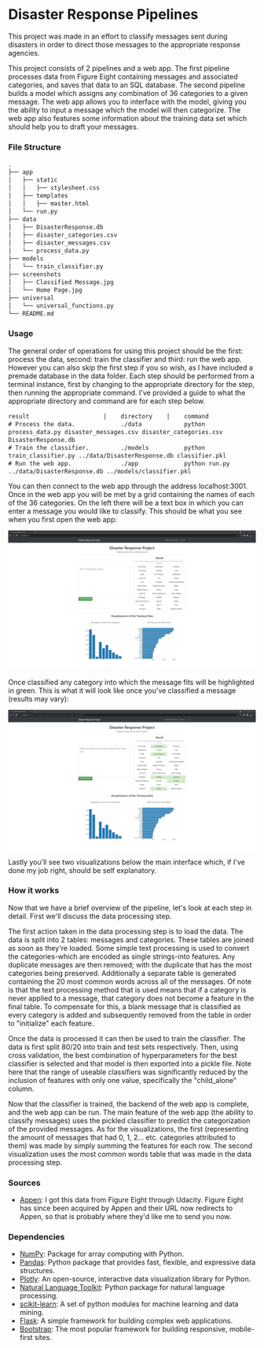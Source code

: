 # Disaster Response Pipelines
This project was made in an effort to classify messages sent during disasters in order to direct those messages to the appropriate response agencies.

This project consists of 2 pipelines and a web app. The first pipeline processes data from Figure Eight containing messages and associated categories, and saves that data to an SQL database. The second pipeline builds a model which assigns any combination of 36 categories to a given message. The web app allows you to interface with the model, giving you the ability to input a message which the model will then categorize. The web app also features some information about the training data set which should help you to draft your messages.

### File Structure
```
.
├── app
│   ├── static
│   │   ├── stylesheet.css
│   ├── templates
│   │   ├── master.html
│   └── run.py
├── data
│   ├── DisasterResponse.db
│   ├── disaster_categories.csv
│   ├── disaster_messages.csv
│   └── process_data.py
├── models
│   └── train_classifier.py
├── screenshots
│   ├── Classified Message.jpg
│   └── Home Page.jpg
├── universal
│   └── universal_functions.py
└── README.md
```

### Usage
The general order of operations for using this project should be the first: process the data, second: train the classifier and third: run the web app. However you can also skip the first step if you so wish, as I have included a premade database in the data folder. Each step should be performed from a terminal instance, first by changing to the appropriate directory for the step, then running the appropriate command. I've provided a guide to what the appropriate directory and command are for each step below.

```
result                     |    directory    |    command
# Process the data.             ./data            python process_data.py disaster_messages.csv disaster_categories.csv DisasterResponse.db
# Train the classifier.         ./models          python train_classifier.py ../data/DisasterResponse.db classifier.pkl
# Run the web app.              ./app             python run.py ../data/DisasterResponse.db ../models/classifier.pkl
```

You can then connect to the web app through the address localhost:3001. Once in the web app you will be met by a grid containing the names of each of the 36 categories. On the left there will be a text box in which you can enter a message you would like to classify. This should be what you see when you first open the web app:

![Home Page](https://github.com/LinkWentz/Disaster-Response-Pipelines/blob/master/screenshots/Home%20Page.jpg)

Once classified any category into which the message fits will be highlighted in green. This is what it will look like once you've classified a message (results may vary):

![Classified Message](https://github.com/LinkWentz/Disaster-Response-Pipelines/blob/master/screenshots/Classified%20Message.jpg)

Lastly you'll see two visualizations below the main interface which, if I've done my job right, should be self explanatory.

### How it works
Now that we have a brief overview of the pipeline, let's look at each step in detail. First we'll discuss the data processing step.

The first action taken in the data processing step is to load the data. The data is split into 2 tables: messages and categories. These tables are joined as soon as they're loaded. Some simple text processing is used to convert the categories-which are encoded as single strings-into features. Any duplicate messages are then removed; with the duplicate that has the most categories being preserved. Additionally a separate table is generated containing the 20 most common words across all of the messages. Of note is that the text processing method that is used means that if a category is never applied to a message, that category does not become a feature in the final table. To compensate for this, a blank message that is classified as every category is added and subsequently removed from the table in order to "initialize" each feature.

Once the data is processed it can then be used to train the classifier. The data is first split 80/20 into train and test sets respectively. Then, using cross validation, the best combination of hyperparameters for the best classifier is selected and that model is then exported into a pickle file. Note here that the range of useable classifiers was significantly reduced by the inclusion of features with only one value, specifically the "child_alone" column.

Now that the classifier is trained, the backend of the web app is complete, and the web app can be run. The main feature of the web app (the ability to classify messages) uses the pickled classifier to predict the categorization of the provided messages. As for the visualizations, the first (representing the amount of messages that had 0, 1, 2... etc. categories attributed to them) was made by simply summing the features for each row. The second visualization uses the most common words table that was made in the data processing step.

### Sources
- [Appen](https://appen.com/): I got this data from Figure Eight through Udacity. Figure Eight has since been acquired by Appen and their URL now redirects to Appen, so that is probably where they'd like me to send you now.

### Dependencies
- [NumPy](https://pypi.org/project/numpy/): Package for array computing with Python.
- [Pandas](https://pypi.org/project/pandas/): Python package that provides fast, flexible, and expressive data structures.
- [Plotly](https://pypi.org/project/plotly/): An open-source, interactive data visualization library for Python.
- [Natural Language Toolkit](https://pypi.org/project/nltk/): Python package for natural language processing.
- [scikit-learn](https://pypi.org/project/scikit-learn/): A set of python modules for machine learning and data mining.
- [Flask](https://pypi.org/project/Flask/): A simple framework for building complex web applications.
- [Bootstrap](https://getbootstrap.com/): The most popular framework for building responsive, mobile-first sites.
